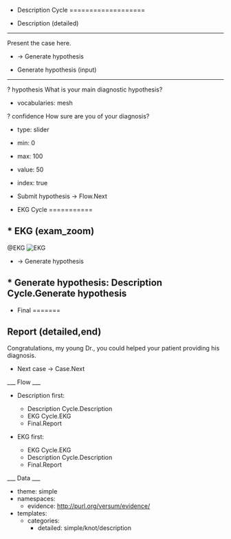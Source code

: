 * Description Cycle
===================

* Description (detailed)
------------------------

Present the case here.

* -> Generate hypothesis

* Generate hypothesis (input)
-----------------------------

? hypothesis
  What is your main diagnostic hypothesis?
  * vocabularies: mesh

? confidence
  How sure are you of your diagnosis?
  * type: slider
  * min: 0
  * max: 100
  * value: 50
  * index: true

* Submit hypothesis -> Flow.Next

* EKG Cycle
===========

## * EKG (exam_zoom)

@EKG
  ![EKG](template/ekg-template.svg)

* -> Generate hypothesis

## * Generate hypothesis: Description Cycle.Generate hypothesis

* Final
=======

Report (detailed,end)
---------------------

Congratulations, my young Dr., you could helped your patient providing his diagnosis.

* Next case -> Case.Next

___ Flow ___

* Description first:
  * Description Cycle.Description
  * EKG Cycle.EKG
  * Final.Report

* EKG first:
  * EKG Cycle.EKG
  * Description Cycle.Description
  * Final.Report

___ Data ___

* theme: simple
* namespaces:
  * evidence: http://purl.org/versum/evidence/
* templates:
  * categories:
    * detailed: simple/knot/description
